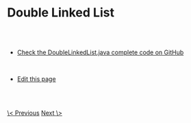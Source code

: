 # Double Linked List

<br>
<br>

- <a class="blue" href="https://github.com/nisabmohd/DS-Implementations/blob/master/src/Lists/DoubleLinkedList.java">Check the DoubleLinkedList.java complete code on GitHub</a>

<br>

- <a class="blue" href="https://github.com/dsatease/ds-ease-react/blob/main/src/content/docs/doublell.md">Edit this page</a>

<br><br>

<div class="same-line-gap">
<a class="blue" href="/lists?topic=single-linked-list"> \< Previous</a>
<a class="blue" href="/lists?topic=circular-linked-list">Next \> </a>
</div>


<br>
<br>
<br>
<br>